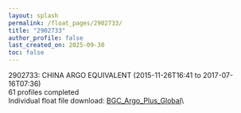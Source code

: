 ```yaml
---
layout: splash
permalink: /float_pages/2902733/
title: "2902733"
author_profile: false
last_created_on: 2025-09-30
toc: false
---
```

 
2902733: CHINA ARGO EQUIVALENT (2015-11-26T16:41 to 2017-07-16T07:36)\
61 profiles completed\
Individual float file download: [BGC_Argo_Plus_Global](https://ftp.soest.hawaii.edu/bgc_argo_plus/Individual_Floats/outliers_removed/2902733_Sprof_processed.nc)\
